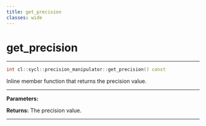 ```yaml
---
title: get_precision
classes: wide
---
```

# get_precision

---

```cpp
int cl::sycl::precision_manipulator::get_precision() const
```


Inline member function that returns the precision value. 


---
**Parameters:**

**Returns:** The precision value. 

---
